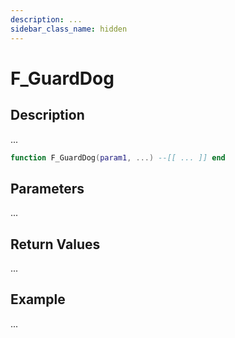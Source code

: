 ```yaml
---
description: ...
sidebar_class_name: hidden
---
```


# F_GuardDog

## Description

...

```lua
function F_GuardDog(param1, ...) --[[ ... ]] end
```

## Parameters

...

## Return Values

...

## Example

...

